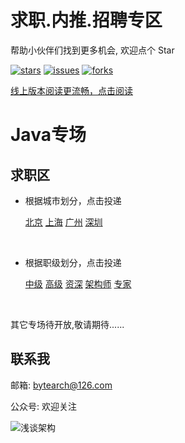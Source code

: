 # 求职.内推.招聘专区

帮助小伙伴们找到更多机会, 欢迎点个 Star

[![stars](https://img.shields.io/github/stars/bytearch/BetterJob)](https://github.com/bytearch/BetterJob)  [![issues](https://img.shields.io/github/issues/bytearch/BetterJob)](https://github.com/bytearch/BetterJob/issues)  [![forks](https://img.shields.io/github/forks/bytearch/BetterJob)](https://github.com/bytearch/BetterJob)

[线上版本阅读更流畅，点击阅读](http://www.bytearch.com/job/java)


# Java专场

## 求职区

* 根据城市划分，点击投递

  [北京](https://github.com/bytearch/BetterJob/issues?q=is%3Aissue+is%3Aopen+label%3A北京+project%3Abytearch/BetterJob/1)    [上海](https://github.com/bytearch/BetterJob/issues?q=is%3Aissue+is%3Aopen+label%3A上海+project%3Abytearch/BetterJob/1)    [广州](https://github.com/bytearch/BetterJob/issues?q=is%3Aissue+is%3Aopen+label%3A广州+project%3Abytearch/BetterJob/1)    [深圳](https://github.com/bytearch/BetterJob/issues?q=is%3Aissue+is%3Aopen+label%3A深圳+project%3Abytearch/BetterJob/1)    
  
<br/>



* 根据职级划分，点击投递

  [中级](https://github.com/bytearch/BetterJob/issues?q=is%3Aissue+is%3Aopen+label%3A中级+project%3Abytearch/BetterJob/1 )    [高级](https://github.com/bytearch/BetterJob/issues?q=is%3Aissue+is%3Aopen+label%3A高级+project%3Abytearch/BetterJob/1 )    [资深](https://github.com/bytearch/BetterJob/issues?q=is%3Aissue+is%3Aopen+label%3A资深+project%3Abytearch/BetterJob/1 )  [架构师](https://github.com/bytearch/BetterJob/issues?q=is%3Aissue+is%3Aopen+label%3A架构师+project%3Abytearch/BetterJob/1 )  [专家](https://github.com/bytearch/BetterJob/issues?q=is%3Aissue+is%3Aopen+label%3A专家+project%3Abytearch/BetterJob/1 )

<br/>

其它专场待开放,敬请期待......

## 联系我

邮箱: bytearch@126.com

公众号: 欢迎关注

![浅谈架构](http://storage.bytearch.com/images/qrcode_demo_bytearch.jpg)

